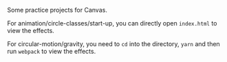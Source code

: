 Some practice projects for Canvas.

For animation/circle-classes/start-up, you can directly open `index.html` to view the effects.

For circular-motion/gravity, you need to `cd` into the directory, `yarn` and then run `webpack` to view the effects.